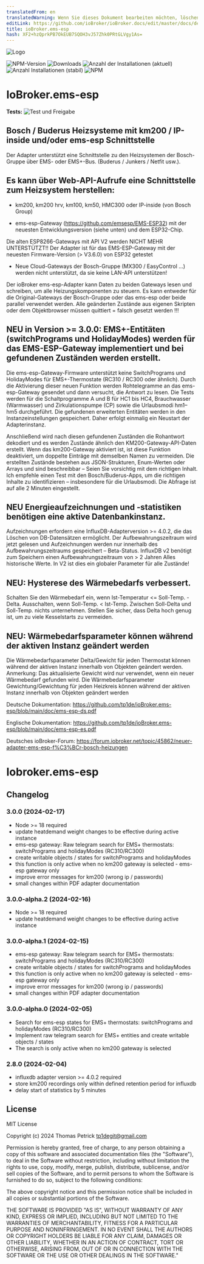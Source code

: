 ```yaml
---
translatedFrom: en
translatedWarning: Wenn Sie dieses Dokument bearbeiten möchten, löschen Sie bitte das Feld "translationsFrom". Andernfalls wird dieses Dokument automatisch erneut übersetzt
editLink: https://github.com/ioBroker/ioBroker.docs/edit/master/docs/de/adapterref/iobroker.ems-esp/README.md
title: ioBroker.ems-esp
hash: XF2+hzQprkPB7OkEUB7SQOH3vJ57Zhk0PRtGLVgy1As=
---
```

![Logo](../../../en/adapterref/iobroker.ems-esp/admin/ems-esp.png)

![NPM-Version](https://img.shields.io/npm/v/iobroker.ems-esp.svg)
![Downloads](https://img.shields.io/npm/dm/iobroker.ems-esp.svg)
![Anzahl der Installationen (aktuell)](https://iobroker.live/badges/ems-esp-installed.svg)
![Anzahl Installationen (stabil)](https://iobroker.live/badges/ems-esp-stable.svg)
![NPM](https://nodei.co/npm/iobroker.ems-esp.png?downloads=true)

# IoBroker.ems-esp
**Tests:** ![Test und Freigabe](https://github.com/tp1de/ioBroker.ems-esp/workflows/Test%20and%20Release/badge.svg)

## Bosch / Buderus Heizsysteme mit km200 / IP-inside und/oder ems-esp Schnittstelle
Der Adapter unterstützt eine Schnittstelle zu den Heizsystemen der Bosch-Gruppe über EMS- oder EMS+-Bus.
(Buderus / Junkers / Netfit usw.).

## Es kann über Web-API-Aufrufe eine Schnittstelle zum Heizsystem herstellen:
* km200, km200 hrv, km100, km50, HMC300 oder IP-inside (von Bosch Group)

* ems-esp-Gateway (https://github.com/emsesp/EMS-ESP32) mit der neuesten Entwicklungsversion (siehe unten) und dem ESP32-Chip.

Die alten ESP8266-Gateways mit API V2 werden NICHT MEHR UNTERSTÜTZT!! Der Adapter ist für das EMS-ESP-Gateway mit der neuesten Firmware-Version (> V3.6.0) von ESP32 getestet

* Neue Cloud-Gateways der Bosch-Gruppe (MX300 / EasyControl ...) werden nicht unterstützt, da sie keine LAN-API unterstützen!

Der ioBroker ems-esp-Adapter kann Daten zu beiden Gateways lesen und schreiben, um alle Heizungskomponenten zu steuern.
Es kann entweder für die Original-Gateways der Bosch-Gruppe oder das ems-esp oder beide parallel verwendet werden.
Alle geänderten Zustände aus eigenen Skripten oder dem Objektbrowser müssen quittiert = falsch gesetzt werden !!!

## NEU in Version >= 3.0.0: EMS+-Entitäten (switchPrograms und HolidayModes) werden für das EMS-ESP-Gateway implementiert und bei gefundenen Zuständen werden erstellt.
Die ems-esp-Gateway-Firmware unterstützt keine SwitchPrograms und HolidayModes für EMS+-Thermostate (RC310 / RC300 oder ähnlich). Durch die Aktivierung dieser neuen Funktion werden Rohtelegramme an das ems-esp-Gateway gesendet und dann versucht, die Antwort zu lesen.
Die Tests werden für die Schaltprogramme A und B für HC1 bis HC4, Brauchwasser (Warmwasser) und Zirkulationspumpe (CP) sowie die Urlaubsmodi hm1–hm5 durchgeführt.
Die gefundenen erweiterten Entitäten werden in den Instanzeinstellungen gespeichert. Daher erfolgt einmalig ein Neustart der Adapterinstanz.

Anschließend wird nach diesen gefundenen Zuständen die Rohantwort dekodiert und es werden Zustände ähnlich den KM200-Gateway-API-Daten erstellt.
Wenn das km200-Gateway aktiviert ist, ist diese Funktion deaktiviert, um doppelte Einträge mit demselben Namen zu vermeiden.
Die erstellten Zustände bestehen aus JSON-Strukturen, Enum-Werten oder Arrays und sind beschreibbar – Seien Sie vorsichtig mit dem richtigen Inhalt.
Ich empfehle einen Test mit den Bosch/Buderus-Apps, um die richtigen Inhalte zu identifizieren – insbesondere für die Urlaubsmodi.
Die Abfrage ist auf alle 2 Minuten eingestellt.

## NEU Energieaufzeichnungen und -statistiken benötigen eine aktive Datenbankinstanz.
Aufzeichnungen erfordern eine InfluxDB-Adapterversion >= 4.0.2, die das Löschen von DB-Datensätzen ermöglicht. Der Aufbewahrungszeitraum wird jetzt gelesen und Aufzeichnungen werden nur innerhalb des Aufbewahrungszeitraums gespeichert – Beta-Status. InfluxDB v2 benötigt zum Speichern einen Aufbewahrungszeitraum von > 2 Jahren Alles historische Werte.
In V2 ist dies ein globaler Parameter für alle Zustände!

## NEU: Hysterese des Wärmebedarfs verbessert.
Schalten Sie den Wärmebedarf ein, wenn Ist-Temperatur <= Soll-Temp. - Delta. Ausschalten, wenn Soll-Temp. < Ist-Temp. Zwischen Soll-Delta und Soll-Temp. nichts unternehmen. Stellen Sie sicher, dass Delta hoch genug ist, um zu viele Kesselstarts zu vermeiden.

## NEU: Wärmebedarfsparameter können während der aktiven Instanz geändert werden
Die Wärmebedarfsparameter Delta/Gewicht für jeden Thermostat können während der aktiven Instanz innerhalb von Objekten geändert werden. Anmerkung: Das aktualisierte Gewicht wird nur verwendet, wenn ein neuer Wärmebedarf gefunden wird. Die Wärmebedarfsparameter Gewichtung/Gewichtung für jeden Heizkreis können während der aktiven Instanz innerhalb von Objekten geändert werden

Deutsche Dokumentation: https://github.com/tp1de/ioBroker.ems-esp/blob/main/doc/ems-esp-ds.pdf

Englische Dokumentation: https://github.com/tp1de/ioBroker.ems-esp/blob/main/doc/ems-esp-es.pdf

Deutsches ioBroker-Forum: https://forum.iobroker.net/topic/45862/neuer-adapter-ems-esp-f%C3%BCr-bosch-heizungen

# Iobroker.ems-esp

## Changelog
<!--
	Placeholder for the next version (at the beginning of the line):
	### **WORK IN PROGRESS**
-->
### 3.0.0 (2024-02-17)
* Node >= 18 required
* update heatdemand weight changes to be effective during active instance
* ems-esp gateway: Raw telegram search for EMS+ thermostats: switchPrograms and holidayModes (RC310/RC300)
* create writable objects / states for switchPrograms and holidayModes
* this function is only active when no km200 gateway is selected - ems-esp gateway only
* improve error messages for km200 (wrong ip / passwords)
* small changes within PDF adapter documentation

### 3.0.0-alpha.2 (2024-02-16)
* Node >= 18 required
* update heatdemand weight changes to be effective during active instance

### 3.0.0-alpha.1 (2024-02-15)
* ems-esp gateway: Raw telegram search for EMS+ thermostats: switchPrograms and holidayModes (RC310/RC300)
* create writable objects / states for switchPrograms and holidayModes
* this function is only active when no km200 gateway is selected - ems-esp gateway only
* improve error messages for km200 (wrong ip / passwords)
* small changes within PDF adapter documentation

### 3.0.0-alpha.0 (2024-02-05)
* Search for ems-esp states for EMS+ thermostats: switchPrograms and holidayModes (RC310/RC300)
* Implement raw telegram search for EMS+ entities and create writable objects / states
* The search is only active when no km200 gateway is selected

### 2.8.0 (2024-02-04)
* influxdb adapter version >= 4.0.2 required 
* store km200 recordings only within defined retention period for influxdb
* delay start of statistics by 5 minutes

## License
MIT License

Copyright (c) 2024 Thomas Petrick <tp1degit@gmail.com>

Permission is hereby granted, free of charge, to any person obtaining a copy
of this software and associated documentation files (the "Software"), to deal
in the Software without restriction, including without limitation the rights
to use, copy, modify, merge, publish, distribute, sublicense, and/or sell
copies of the Software, and to permit persons to whom the Software is
furnished to do so, subject to the following conditions:

The above copyright notice and this permission notice shall be included in all
copies or substantial portions of the Software.

THE SOFTWARE IS PROVIDED "AS IS", WITHOUT WARRANTY OF ANY KIND, EXPRESS OR
IMPLIED, INCLUDING BUT NOT LIMITED TO THE WARRANTIES OF MERCHANTABILITY,
FITNESS FOR A PARTICULAR PURPOSE AND NONINFRINGEMENT. IN NO EVENT SHALL THE
AUTHORS OR COPYRIGHT HOLDERS BE LIABLE FOR ANY CLAIM, DAMAGES OR OTHER
LIABILITY, WHETHER IN AN ACTION OF CONTRACT, TORT OR OTHERWISE, ARISING FROM,
OUT OF OR IN CONNECTION WITH THE SOFTWARE OR THE USE OR OTHER DEALINGS IN THE
SOFTWARE."